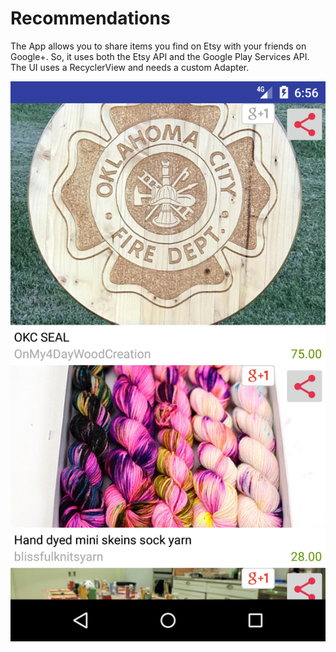 # Recommendations

The App allows you to share items you find on Etsy with your friends on Google+.
So, it uses both the Etsy API and the Google Play Services API.
The UI uses a RecyclerView and needs a custom Adapter.

![alt text](https://github.com/RosarioAleCali/Recommendations/blob/master/Screenshot_1507935399.png)
